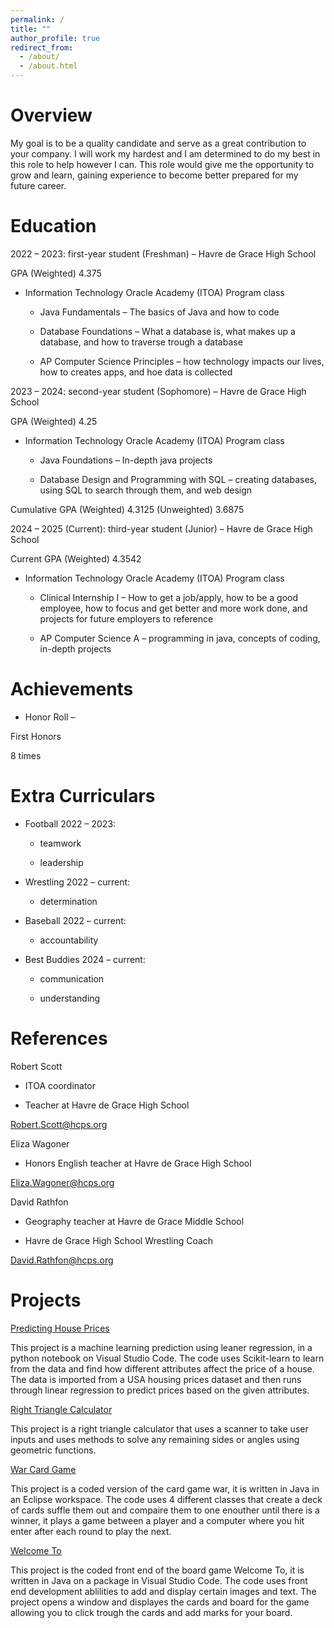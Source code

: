 ```yaml
---
permalink: /
title: ""
author_profile: true
redirect_from: 
  - /about/
  - /about.html
---
```


# Overview 

My goal is to be a quality candidate and serve as a great contribution to your company. I will work my hardest and I am determined to do my best in this role to help however I can. This role would give me the opportunity to grow and learn, gaining experience to become better prepared for my future career.  

  

# Education 

2022 – 2023: first-year student (Freshman) – Havre de Grace High School 

  

GPA (Weighted) 4.375 

- Information Technology Oracle Academy (ITOA) Program class 

  - Java Fundamentals – The basics of Java and how to code 

  - Database Foundations – What a database is, what makes up a database, and how to traverse trough a database 

  - AP Computer Science Principles – how technology impacts our lives, how to creates apps, and hoe data is collected 

  

2023 – 2024: second-year student (Sophomore) – Havre de Grace High School 

  

GPA (Weighted) 4.25 

- Information Technology Oracle Academy (ITOA) Program class 

  - Java Foundations – In-depth java projects 

  - Database Design and Programming with SQL – creating databases, using SQL to search through them, and web design 

  

Cumulative GPA (Weighted) 4.3125 (Unweighted) 3.6875 

  

2024 – 2025 (Current): third-year student (Junior) – Havre de Grace High School 

  

Current GPA (Weighted) 4.3542 

- Information Technology Oracle Academy (ITOA) Program class 

  - Clinical Internship I – How to get a job/apply, how to be a good employee, how to focus and get better and more work done, and projects for future employers to reference 

  - AP Computer Science A – programming in java, concepts of coding, in-depth projects 

  

# Achievements 

- Honor Roll – 

First Honors 

8 times 

  

# Extra Curriculars 

- Football 2022 – 2023: 

  - teamwork 

  - leadership 

- Wrestling 2022 – current: 

  - determination 

- Baseball 2022 – current: 

  - accountability 

- Best Buddies 2024 – current: 

  - communication 

  - understanding 

  

# References 

Robert Scott 

- ITOA coordinator 

- Teacher at Havre de Grace High School 

Robert.Scott@hcps.org 

Eliza Wagoner 

- Honors English teacher at Havre de Grace High School 

Eliza.Wagoner@hcps.org

David Rathfon 

- Geography teacher at Havre de Grace Middle School 

- Havre de Grace High School Wrestling Coach

David.Rathfon@hcps.org 


# Projects
[Predicting House Prices](https://github.com/LucasFongemie/PredictingHousePrices)

This project is a machine learning prediction using leaner regression, in a python notebook on Visual Studio Code. The code uses Scikit-learn to learn from the data and find how different attributes affect the price of a house. The data is imported from a USA housing prices dataset and then runs through linear regression to predict prices based on the given attributes.

[Right Triangle Calculator](https://github.com/LucasFongemie/Calculator.git)

This project is a right triangle calculator that uses a scanner to take user inputs and uses methods to solve any remaining sides or angles using geometric functions. 

[War Card Game](https://github.com/LucasFongemie/WarGame)

This project is a coded version of the card game war, it is written in Java in an Eclipse workspace. The code uses 4 different classes that create a deck of cards suffle them out and compaire them to one enouther until there is a winner, it plays a game between a player and a computer where you hit enter after each round to play the next.

[Welcome To](https://github.com/LucasFongemie/WelcomeTo)

This project is the coded front end of the board game Welcome To, it is written in Java on a package in Visual Studio Code. The code uses front end development ablilities to add and display certain images and text. The project opens a window and displayes the cards and board for the game allowing you to click trough the cards and add marks for your board.
